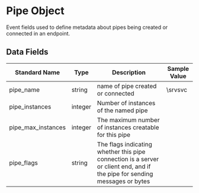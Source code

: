 # Pipe Object
Event fields used to define metadata about pipes being created or connected in an endpoint.

## Data Fields
|Standard Name|Type|Description|Sample Value|
|---|---|---|---|
|pipe_name|string|name of pipe created or connected|\srvsvc|
| pipe_instances|integer|Number of instances of the named pipe||
| pipe_max_instances|integer|The maximum number of instances creatable for this pipe||
| pipe_flags|string|The flags indicating whether this pipe connection is a server or client end, and if the pipe for sending messages or bytes||
